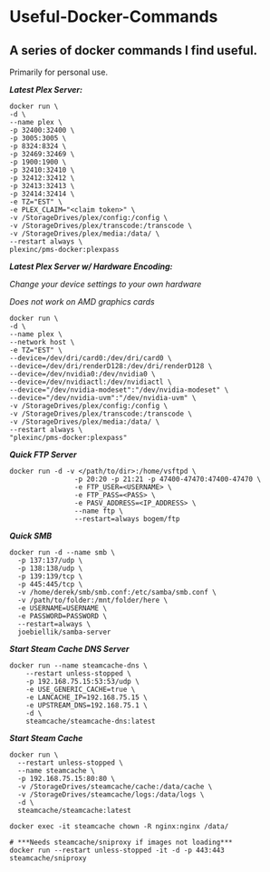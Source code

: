 # Useful-Docker-Commands
A series of docker commands I find useful. 
---
Primarily for personal use. 

***Latest Plex Server:***
```
docker run \
-d \
--name plex \
-p 32400:32400 \
-p 3005:3005 \
-p 8324:8324 \
-p 32469:32469 \
-p 1900:1900 \
-p 32410:32410 \
-p 32412:32412 \
-p 32413:32413 \
-p 32414:32414 \
-e TZ="EST" \
-e PLEX_CLAIM="<claim token>" \
-v /StorageDrives/plex/config:/config \
-v /StorageDrives/plex/transcode:/transcode \
-v /StorageDrives/plex/media:/data/ \
--restart always \
plexinc/pms-docker:plexpass
```

***Latest Plex Server w/ Hardware Encoding:***

*Change your device settings to your own hardware*

*Does not work on AMD graphics cards* 

```
docker run \
-d \
--name plex \
--network host \
-e TZ="EST" \
--device=/dev/dri/card0:/dev/dri/card0 \
--device=/dev/dri/renderD128:/dev/dri/renderD128 \
--device=/dev/nvidia0:/dev/nvidia0 \
--device=/dev/nvidiactl:/dev/nvidiactl \
--device="/dev/nvidia-modeset":"/dev/nvidia-modeset" \
--device="/dev/nvidia-uvm":"/dev/nvidia-uvm" \
-v /StorageDrives/plex/config:/config \
-v /StorageDrives/plex/transcode:/transcode \
-v /StorageDrives/plex/media:/data/ \
--restart always \
"plexinc/pms-docker:plexpass"
```

***Quick FTP Server***
```
docker run -d -v </path/to/dir>:/home/vsftpd \
                -p 20:20 -p 21:21 -p 47400-47470:47400-47470 \
                -e FTP_USER=<USERNAME> \
                -e FTP_PASS=<PASS> \
                -e PASV_ADDRESS=<IP_ADDRESS> \
                --name ftp \
                --restart=always bogem/ftp
```
***Quick SMB***
```
docker run -d --name smb \
  -p 137:137/udp \
  -p 138:138/udp \
  -p 139:139/tcp \
  -p 445:445/tcp \
  -v /home/derek/smb/smb.conf:/etc/samba/smb.conf \
  -v /path/to/folder:/mnt/folder/here \
  -e USERNAME=USERNAME \
  -e PASSWORD=PASSWORD \
  --restart=always \
  joebiellik/samba-server
```

***Start Steam Cache DNS Server***
```
docker run --name steamcache-dns \
    --restart unless-stopped \
    -p 192.168.75.15:53:53/udp \
    -e USE_GENERIC_CACHE=true \
    -e LANCACHE_IP=192.168.75.15 \
    -e UPSTREAM_DNS=192.168.75.1 \
    -d \
    steamcache/steamcache-dns:latest
```

***Start Steam Cache***
```
docker run \
  --restart unless-stopped \
  --name steamcache \
  -p 192.168.75.15:80:80 \
  -v /StorageDrives/steamcache/cache:/data/cache \
  -v /StorageDrives/steamcache/logs:/data/logs \
  -d \
  steamcache/steamcache:latest

docker exec -it steamcache chown -R nginx:nginx /data/

# ***Needs steamcache/sniproxy if images not loading***
docker run --restart unless-stopped -it -d -p 443:443 steamcache/sniproxy

```
